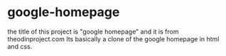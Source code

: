 # google-homepage
the title of this project is "google homepage" and it is from theodinproject.com
Its basically a clone of the google homepage in html and css.
